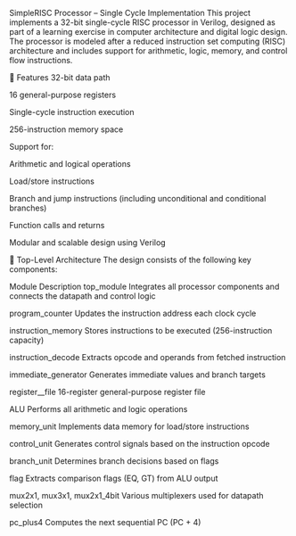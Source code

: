 SimpleRISC Processor – Single Cycle Implementation
This project implements a 32-bit single-cycle RISC processor in Verilog, designed as part of a learning exercise in computer architecture and digital logic design. The processor is modeled after a reduced instruction set computing (RISC) architecture and includes support for arithmetic, logic, memory, and control flow instructions.

🚀 Features
32-bit data path

16 general-purpose registers

Single-cycle instruction execution

256-instruction memory space

Support for:

Arithmetic and logical operations

Load/store instructions

Branch and jump instructions (including unconditional and conditional branches)

Function calls and returns

Modular and scalable design using Verilog

🧩 Top-Level Architecture
The design consists of the following key components:

Module	Description
top_module	Integrates all processor components and connects the datapath and control logic

program_counter	Updates the instruction address each clock cycle

instruction_memory	Stores instructions to be executed (256-instruction capacity)

instruction_decode	Extracts opcode and operands from fetched instruction

immediate_generator	Generates immediate values and branch targets

register__file	16-register general-purpose register file

ALU	Performs all arithmetic and logic operations

memory_unit	Implements data memory for load/store instructions

control_unit	Generates control signals based on the instruction opcode

branch_unit	Determines branch decisions based on flags

flag	Extracts comparison flags (EQ, GT) from ALU output

mux2x1, mux3x1, mux2x1_4bit	Various multiplexers used for datapath selection

pc_plus4	Computes the next sequential PC (PC + 4)
